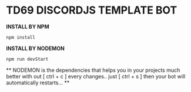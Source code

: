 # TD69 DISCORDJS TEMPLATE BOT

**INSTALL BY NPM**
```
npm install
```

**INSTALL BY NODEMON**
```
npm run devStart
```
** NODEMON is the dependencies that helps you in your projects much better with out [ ctrl + c ] every changes.. just [ ctrl + s ] then your bot will automatically restarts... **
